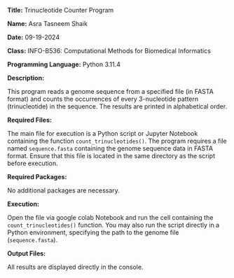**Title:** 
Trinucleotide Counter Program

**Name:** 
Asra Tasneem Shaik

**Date:** 
09-19-2024

**Class:** 
INFO-B536: Computational Methods for Biomedical Informatics

**Programming Language:** 
Python 3.11.4 

**Description:**

This program reads a genome sequence from a specified file (in FASTA format) and counts the occurrences of every 3-nucleotide pattern (trinucleotide) in the sequence. The results are printed in alphabetical order.

**Required Files:**

The main file for execution is a Python script or Jupyter Notebook containing the function `count_trinucleotides()`. The program requires a file named `sequence.fasta` containing the genome sequence data in FASTA format. Ensure that this file is located in the same directory as the script before execution.

**Required Packages:**

No additional packages are necessary.

**Execution:**

Open the file via google colab Notebook and run the cell containing the `count_trinucleotides()` function. You may also run the script directly in a Python environment, specifying the path to the genome file (`sequence.fasta`).

**Output Files:**

All results are displayed directly in the console.
